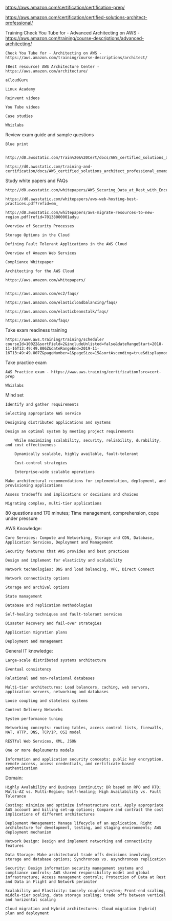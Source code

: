 https://aws.amazon.com/certification/certification-prep/

https://aws.amazon.com/certification/certified-solutions-architect-professional/


Training
	Check You Tube for - Advanced Architecting on AWS - https://aws.amazon.com/training/course-descriptions/advanced-architecting/
	
	Check You Tube for - Architecting on AWS - https://aws.amazon.com/training/course-descriptions/architect/
	
	(Best resource) AWS Architecture Center - https://aws.amazon.com/architecture/
		
	aCloudGuru
	
	Linux Academy
	
	Reinvent videos
	
	You Tube videos
	
	Case studies
	
	Whizlabs
	
Review exam guide and sample questions

	Blue print
	
		http://d0.awsstatic.com/Train%20&%20Cert/docs/AWS_certified_solutions_architect_professional_blueprint.pdf
	
	https://d0.awsstatic.com/training-and-certification/docs/AWS_certified_solutions_architect_professional_examsample.pdf
	
Study white papers and FAQs

	http://d0.awsstatic.com/whitepapers/AWS_Securing_Data_at_Rest_with_Encryption.pdf
	
	https://d0.awsstatic.com/whitepapers/aws-web-hosting-best-practices.pdf?refid=em_
	
	http://d0.awsstatic.com/whitepapers/aws-migrate-resources-to-new-region.pdf?refid=70138000001adyu
	
	Overview of Security Processes
	
	Storage Options in the Cloud
	
	Defining Fault Tolerant Applications in the AWS Cloud
	
	Overview of Amazon Web Services
	
	Compliance Whitepaper
	
	Architecting for the AWS Cloud
	
	https://aws.amazon.com/whitepapers/
	
	
	https://aws.amazon.com/ec2/faqs/
	
	https://aws.amazon.com/elasticloadbalancing/faqs/
	
	https://aws.amazon.com/elasticbeanstalk/faqs/
	
	https://aws.amazon.com/faqs/
	
Take exam readiness training					

	https://www.aws.training/training/schedule?courseId=10022&sortField=2&includeUnlisted=false&dateRangeStart=2018-11-16T13:49:49.806Z&dateRangeEnd=2019-11-16T13:49:49.807Z&pageNumber=1&pageSize=15&sortAscending=true&displaymode=list&calendardate=
	
Take practice exam

	AWS Practice exam - https://www.aws.training/certification?src=cert-prep
	
	Whizlabs
	
Mind set

	Identify and gather requirements
	
	Selecting appropriate AWS service
	
	Designing distributed applications and systems
	
	Design an optimal system by meeting project requirements
		
		While maximizing scalability, security, reliability, durability, and cost effectiveness
		
		Dynamically scalable, highly available, fault-tolerant
		
		Cost-control strategies
		
		Enterprise-wide scalable operations
	
	Make architectural recommendations for implementation, deployment, and provisioning applications

	Assess tradeoffs and implications or decisions and choices
	
	Migrating complex, multi-tier applications

80 questions and 170 minutes; Time management, comprehension, cope under pressure

AWS Knowledge:

	Core Services: Compute and Networking, Storage and CDN, Database, Application Services, Deployment and Management
	
	Security features that AWS provides and best practices
	
	Design and implement for elasticity and scalability
	
	Network technologies: DNS and load balancing, VPC, Direct Connect
	
	Network connectivity options
	
	Storage and archival options
	
	State management
	
	Database and replication methodologies
	
	Self-healing techniques and fault-tolerant services
	
	Disaster Recovery and fail-over strategies
	
	Application migration plans
	
	Deployment and management

General IT knowledge:

	Large-scale distributed systems architecture
	
	Eventual consistency
	
	Relational and non-relational databases
	
	Multi-tier architectures: Load balancers, caching, web servers, application servers, networking and databases
	
	Loose coupling and stateless systems
	
	Content Delivery Networks
	
	System performance tuning
	
	Networking concepts: routing tables, access control lists, firewalls, NAT, HTTP, DNS, TCP/IP, OSI model
	
	RESTful Web Services, XML, JSON
	
	One or more deplouments models
	
	Information and application security concepts: public key encryption, remote access, access credentials, and certificate-based authentication
	
Domain:
	
	Highly Avalability and Business Continuity: DR based on RPO and RTO; Multi-AZ vs. Multi-Region; Self-healing; High Availability vs. Fault Tolerance
	
	Costing: minimize and optimize infrastructure cost, Apply appropriate AWS account and billing set-up options; Compare and contrast the cost implications of different architectures
	
	Deployment MAnagement: Manage lifecycle of an application, Right architecture for development, testing, and staging environments; AWS deployment mechanism
	
	Network Design: Design and implement networking and connectivity features
	
	Data Storage: Make architectural trade offs decisions involving storage and database options; Synchronous vs. asynchronous replication
	
	Security: Design information security management systems and compliance controls; AWS shared responsibility model and global infrastructure; Access management controls; Protection of Data at Rest and Data in Flight and Network perimiter
	
	Scalability and Elasticity: Loosely coupled system; Front-end scaling, middle-tier scaling, data storage scaling; trade offs between vertical and horizontal scaling
	
	Cloud migration and Hybrid architectures: Cloud migration (hybrid) plan and deployment
